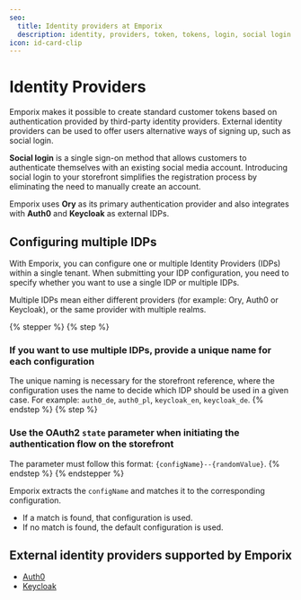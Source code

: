 ```yaml
---
seo:
  title: Identity providers at Emporix
  description: identity, providers, token, tokens, login, social login
icon: id-card-clip
---
```


# Identity Providers

Emporix makes it possible to create standard customer tokens based on authentication provided by third-party identity providers. External identity providers can be used to offer users alternative ways of signing up, such as social login. 

**Social login** is a single sign-on method that allows customers to authenticate themselves with an existing social media account. Introducing social login to your storefront simplifies the registration process by eliminating the need to manually create an account.

Emporix uses **Ory** as its primary authentication provider and also integrates with **Auth0** and **Keycloak** as external IDPs.

## Configuring multiple IDPs

With Emporix, you can configure one or multiple Identity Providers (IDPs) within a single tenant. When submitting your IDP configuration, you need to specify whether you want to use a single IDP or multiple IDPs.

Multiple IDPs mean either different providers (for example: Ory, Auth0 or Keycloak), or the same provider with multiple realms.

{% stepper %}
{% step %}
### If you want to use multiple IDPs, provide a unique name for each configuration
The unique naming is necessary for the storefront reference, where the configuration uses the name to decide which IDP should be used in a given case. For example: `auth0_de`, `auth0_pl`, `keycloak_en`, `keycloak_de`.
{% endstep %}
{% step %}
### Use the OAuth2 `state` parameter when initiating the authentication flow on the storefront
The parameter must follow this format: `{configName}--{randomValue}`.
{% endstep %}
{% endstepper %}

Emporix extracts the `configName` and matches it to the corresponding configuration.

* If a match is found, that configuration is used.
* If no match is found, the default configuration is used. 


## External identity providers supported by Emporix

* [Auth0](auth0.md)
* [Keycloak](keycloak.md)

